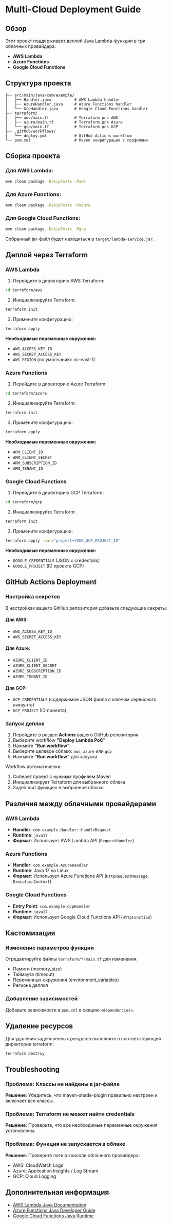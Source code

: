 # Multi-Cloud Deployment Guide

## Обзор

Этот проект поддерживает деплой Java Lambda-функции в три облачных провайдера:
- **AWS Lambda**
- **Azure Functions**
- **Google Cloud Functions**

## Структура проекта

```
├── src/main/java/com/example/
│   ├── Handler.java          # AWS Lambda handler
│   ├── AzureHandler.java     # Azure Functions handler
│   └── GcpHandler.java       # Google Cloud Functions handler
├── terraform/
│   ├── aws/main.tf           # Terraform для AWS
│   ├── azure/main.tf         # Terraform для Azure
│   └── gcp/main.tf           # Terraform для GCP
├── .github/workflows/
│   └── deploy.yml            # GitHub Actions workflow
└── pom.xml                   # Maven конфигурация с профилями
```

## Сборка проекта

### Для AWS Lambda:
```bash
mvn clean package -DskipTests -Paws
```

### Для Azure Functions:
```bash
mvn clean package -DskipTests -Pazure
```

### Для Google Cloud Functions:
```bash
mvn clean package -DskipTests -Pgcp
```

Собранный jar-файл будет находиться в `target/lambda-service.jar`.

## Деплой через Terraform

### AWS Lambda

1. Перейдите в директорию AWS Terraform:
```bash
cd terraform/aws
```

2. Инициализируйте Terraform:
```bash
terraform init
```

3. Примените конфигурацию:
```bash
terraform apply
```

**Необходимые переменные окружения:**
- `AWS_ACCESS_KEY_ID`
- `AWS_SECRET_ACCESS_KEY`
- `AWS_REGION` (по умолчанию: us-east-1)

### Azure Functions

1. Перейдите в директорию Azure Terraform:
```bash
cd terraform/azure
```

2. Инициализируйте Terraform:
```bash
terraform init
```

3. Примените конфигурацию:
```bash
terraform apply
```

**Необходимые переменные окружения:**
- `ARM_CLIENT_ID`
- `ARM_CLIENT_SECRET`
- `ARM_SUBSCRIPTION_ID`
- `ARM_TENANT_ID`

### Google Cloud Functions

1. Перейдите в директорию GCP Terraform:
```bash
cd terraform/gcp
```

2. Инициализируйте Terraform:
```bash
terraform init
```

3. Примените конфигурацию:
```bash
terraform apply -var="project=YOUR_GCP_PROJECT_ID"
```

**Необходимые переменные окружения:**
- `GOOGLE_CREDENTIALS` (JSON с credentials)
- `GOOGLE_PROJECT` (ID проекта GCP)

## GitHub Actions Deployment

### Настройка секретов

В настройках вашего GitHub репозитория добавьте следующие секреты:

#### Для AWS:
- `AWS_ACCESS_KEY_ID`
- `AWS_SECRET_ACCESS_KEY`

#### Для Azure:
- `AZURE_CLIENT_ID`
- `AZURE_CLIENT_SECRET`
- `AZURE_SUBSCRIPTION_ID`
- `AZURE_TENANT_ID`

#### Для GCP:
- `GCP_CREDENTIALS` (содержимое JSON файла с ключом сервисного аккаунта)
- `GCP_PROJECT` (ID проекта)

### Запуск деплоя

1. Перейдите в раздел **Actions** вашего GitHub репозитория
2. Выберите workflow **"Deploy Lambda PoC"**
3. Нажмите **"Run workflow"**
4. Выберите целевое облако: `aws`, `azure` или `gcp`
5. Нажмите **"Run workflow"** для запуска

Workflow автоматически:
1. Соберёт проект с нужным профилем Maven
2. Инициализирует Terraform для выбранного облака
3. Задеплоит функцию в выбранное облако

## Различия между облачными провайдерами

### AWS Lambda
- **Handler**: `com.example.Handler::handleRequest`
- **Runtime**: `java17`
- **Формат**: Использует AWS Lambda API (`RequestHandler`)

### Azure Functions
- **Handler**: `com.example.AzureHandler`
- **Runtime**: Java 17 на Linux
- **Формат**: Использует Azure Functions API (`HttpRequestMessage`, `ExecutionContext`)

### Google Cloud Functions
- **Entry Point**: `com.example.GcpHandler`
- **Runtime**: `java17`
- **Формат**: Использует Google Cloud Functions API (`HttpFunction`)

## Кастомизация

### Изменение параметров функции

Отредактируйте файлы `terraform/*/main.tf` для изменения:
- Памяти (memory_size)
- Таймаута (timeout)
- Переменных окружения (environment_variables)
- Региона деплоя

### Добавление зависимостей

Добавьте зависимости в `pom.xml` в секцию `<dependencies>`.

## Удаление ресурсов

Для удаления задеплоенных ресурсов выполните в соответствующей директории terraform:

```bash
terraform destroy
```

## Troubleshooting

### Проблема: Классы не найдены в jar-файле
**Решение**: Убедитесь, что maven-shade-plugin правильно настроен и включает все классы.

### Проблема: Terraform не может найти credentials
**Решение**: Проверьте, что все необходимые переменные окружения установлены.

### Проблема: Функция не запускается в облаке
**Решение**: Проверьте логи в консоли облачного провайдера:
- AWS: CloudWatch Logs
- Azure: Application Insights / Log Stream
- GCP: Cloud Logging

## Дополнительная информация

- [AWS Lambda Java Documentation](https://docs.aws.amazon.com/lambda/latest/dg/java-handler.html)
- [Azure Functions Java Developer Guide](https://docs.microsoft.com/azure/azure-functions/functions-reference-java)
- [Google Cloud Functions Java Runtime](https://cloud.google.com/functions/docs/concepts/java-runtime)

